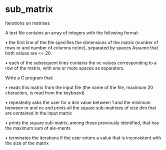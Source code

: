 # sub_matrix
Iterations on matrixes

A text file contains an array of integers with the following format:

• the first line of the file specifies the dimensions of the matrix (number of rows nr and number of columns nc)nc), separated by spaces Assume that both values are <= 20.

• each of the subsequent lines contains the nc values corresponding to a row of the matrix, with one or more spaces as separators.

Write a C program that:

• reads this matrix from the input file (the name of the file, maximum 20 characters, is read from the keyboard)

• repeatedly asks the user for a dim value between 1 and the minimum between nr and nc and prints all the square sub-matrixes of size dim that are contained in the input matrix

• prints the square sub-matrix, among those previously identified, that has the maximum sum of ele-ments

• terminates the iterations if the user enters a value that is inconsistent with the size of the matrix

